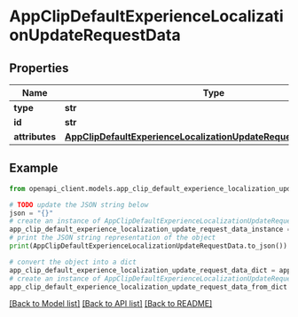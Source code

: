 # AppClipDefaultExperienceLocalizationUpdateRequestData


## Properties

Name | Type | Description | Notes
------------ | ------------- | ------------- | -------------
**type** | **str** |  | 
**id** | **str** |  | 
**attributes** | [**AppClipDefaultExperienceLocalizationUpdateRequestDataAttributes**](AppClipDefaultExperienceLocalizationUpdateRequestDataAttributes.md) |  | [optional] 

## Example

```python
from openapi_client.models.app_clip_default_experience_localization_update_request_data import AppClipDefaultExperienceLocalizationUpdateRequestData

# TODO update the JSON string below
json = "{}"
# create an instance of AppClipDefaultExperienceLocalizationUpdateRequestData from a JSON string
app_clip_default_experience_localization_update_request_data_instance = AppClipDefaultExperienceLocalizationUpdateRequestData.from_json(json)
# print the JSON string representation of the object
print(AppClipDefaultExperienceLocalizationUpdateRequestData.to_json())

# convert the object into a dict
app_clip_default_experience_localization_update_request_data_dict = app_clip_default_experience_localization_update_request_data_instance.to_dict()
# create an instance of AppClipDefaultExperienceLocalizationUpdateRequestData from a dict
app_clip_default_experience_localization_update_request_data_from_dict = AppClipDefaultExperienceLocalizationUpdateRequestData.from_dict(app_clip_default_experience_localization_update_request_data_dict)
```
[[Back to Model list]](../README.md#documentation-for-models) [[Back to API list]](../README.md#documentation-for-api-endpoints) [[Back to README]](../README.md)


